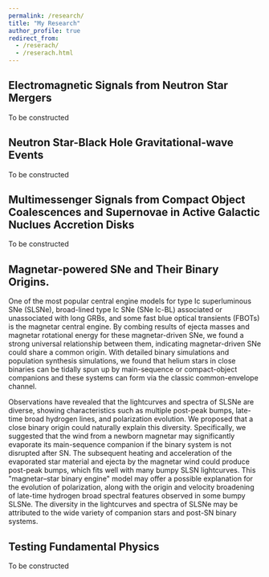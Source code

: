 ```yaml
---
permalink: /research/
title: "My Research"
author_profile: true
redirect_from: 
  - /reserach/
  - /reserach.html
---
```


## Electromagnetic Signals from Neutron Star Mergers


To be constructed

## Neutron Star-Black Hole Gravitational-wave Events


To be constructed

## Multimessenger Signals from Compact Object Coalescences and Supernovae in Active Galactic Nuclues Accretion Disks


To be constructed

## Magnetar-powered SNe and Their Binary Origins.

One of the most popular central engine models for type Ic superluminous SNe (SLSNe), broad-lined type Ic SNe (SNe Ic-BL) associated or unassociated with long GRBs, and some fast blue optical transients (FBOTs) is the magnetar central engine. By combing results of ejecta masses and magnetar rotational energy for these magnetar-driven SNe, we found a strong universal relationship between them, indicating magnetar-driven SNe could share a common origin. With detailed binary simulations and population synthesis simulations, we found that helium stars in close binaries can be tidally spun up by main-sequence or compact-object companions and these systems can form via the classic common-envelope channel.

Observations have revealed that the lightcurves and spectra of SLSNe are diverse, showing characteristics such as multiple post-peak bumps, late-time broad hydrogen lines, and polarization evolution. We proposed that a close binary origin could naturally explain this diversity. Specifically, we suggested that the wind from a newborn magnetar may significantly evaporate its main-sequence companion if the binary system is not disrupted after SN. The subsequent heating and acceleration of the evaporated star material and ejecta by the magnetar wind could produce post-peak bumps, which fits well with many bumpy SLSN lightcurves. This "magnetar–star binary engine" model may offer a possible explanation for the evolution of polarization, along with the origin and velocity broadening of late-time hydrogen broad spectral features observed in some bumpy SLSNe. The diversity in the lightcurves and spectra of SLSNe may be attributed to the wide variety of companion stars and post-SN binary systems.

## Testing Fundamental Physics

To be constructed
